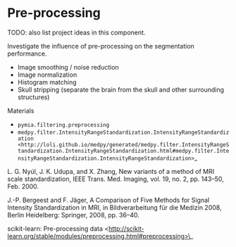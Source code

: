 # Pre-processing

TODO: also list project ideas in this component.

Investigate the influence of pre-processing on the segmentation performance.

* Image smoothing / noise reduction
* Image normalization
* Histogram matching
* Skull stripping (separate the brain from the skull and other surrounding structures)

Materials

* `pymia.filtering.preprocessing`
* `medpy.filter.IntensityRangeStandardization.IntensityRangeStandardization <http://loli.github.io/medpy/generated/medpy.filter.IntensityRangeStandardization.IntensityRangeStandardization.html#medpy.filter.IntensityRangeStandardization.IntensityRangeStandardization>`\_

L. G. Nyúl, J. K. Udupa, and X. Zhang, New variants of a method of MRI scale standardization, IEEE Trans. Med. Imaging, vol. 19, no. 2, pp. 143–50, Feb. 2000.

J.-P. Bergeest and F. Jäger, A Comparison of Five Methods for Signal Intensity Standardization in MRI, in Bildverarbeitung für die Medizin 2008, Berlin Heidelberg: Springer, 2008, pp. 36–40.

scikit-learn: Pre-processing data \<http://scikit-learn.org/stable/modules/preprocessing.html#preprocessing>\_
